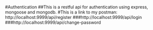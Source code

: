 #Authentication
##This is a restful api for authentication using express, mongoose and mongodb. 
#This is a link to my postman: http://localhost:9999/api/register
###http://localhost:9999/api/login
###http://localhost:9999/api/change-password

